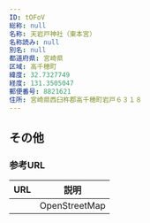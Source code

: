 ```yaml
---
ID: tOFoV
総称: null
名称: 天岩戸神社（東本宮）
名称読み: null
別名: null
都道府県: 宮崎県
区域: 高千穂町
緯度: 32.7327749
経度: 131.3505047
郵便番号: 8821621
住所: 宮崎県西臼杵郡高千穂町岩戸６３１８
---
```


## その他

### 参考URL

| URL | 説明          |
| --- | ------------- |
|     | OpenStreetMap |
